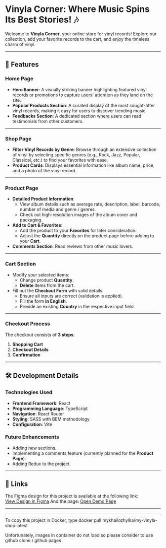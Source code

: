 # Vinyla Corner: Where Music Spins Its Best Stories! 🎶

Welcome to **Vinyla Corner**, your online store for vinyl records! Explore our collection, add your favorite records to the cart, and enjoy the timeless charm of vinyl.

---

## 🛒 Features

### **Home Page**
- **Hero Banner**: A visually striking banner highlighting featured vinyl records or promotions to capture users' attention as they land on the site.
- **Popular Products Section**: A curated display of the most sought-after vinyl records, making it easy for users to discover trending music.
- **Feedbacks Section**: A dedicated section where users can read testimonials from other customers.

---

### **Shop Page**
- **Filter Vinyl Records by Genre**: Browse through an extensive collection of vinyl by selecting specific genres (e.g., Rock, Jazz, Popular, Classical, etc.) to find your favorites with ease.
- **Product Cards**: Displays essential information like album name, price, and a photo of the vinyl record.

---

### **Product Page**
- **Detailed Product Information**:
  - View album details such as average rate, description, label, barcode, number of media and genre / genres.
  - Check out high-resolution images of the album cover and packaging.
- **Add to Cart & Favorites**:
  - Add the product to your **Favorites** for later consideration.
  - Adjust the **Quantity** directly on the product page before adding to your **Cart**.
- **Comments Section**: Read reviews from other music lovers.

---

### **Cart Section**
- Modify your selected items:
  - Change product **Quantity**.
  - **Delete** items from the cart.
- Fill out the **Checkout Form** with valid details:
  - Ensure all inputs are correct (validation is applied).
  - Fill the form **in English**.
  - Provide an existing **Country** in the respective input field.

---

### **Checkout Process**
The checkout consists of **3 steps**:
1. **Shopping Cart**
2. **Checkout Details**
3. **Confirmation**

---

## 🛠️ Development Details

### **Technologies Used**
- **Frontend Framework**: React
- **Programming Language**: TypeScript
- **Navigation**: React Router
- **Styling**: SASS with BEM methodology
- **Configuration**: Vite

### **Future Enhancements**
- Adding new sections.
- Implementing a comments feature (currently planned for the **Product Page**).
- Adding Redux to the project.

---

## 🎨 Links
The Figma design for this project is available at the following link:  
[View Design in Figma](https://www.figma.com/design/nBrWSDW3mf1sgOlWxod1ZQ/Design?node-id=0-1&t=Ukwq32gBlFLcQj0N-1)
And the page:
[Open Demo Page](https://mikezhylka.github.io/vinyla-shop/)  

---

---

To copy this project in Docker, type docker pull mykhailozhylka/my-vinyla-shop:latest 

Unfortunately, images in container do not load so please consider to use github clone / github pages
